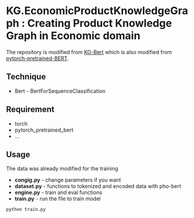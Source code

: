 # KG.EconomicProductKnowledgeGraph : Creating Product Knowledge Graph in Economic domain
The repository is modified from [KG-Bert](https://github.com/yao8839836/kg-bert) which is also modified from [pytorch-pretrained-BERT](https://github.com/huggingface/transformers).


## Technique
* Bert - BertForSequenceClassification


## Requirement
* torch
* pytorch_pretrained_bert
* ...

## Usage
The data was already modified for the training
* **congig.py** - change parameters if you want
* **dataset.py** - functions to tokenized and encoded data with pho-bert
* **engine.py** - train and eval functions
* **train.py** - run the file to train model
```bash
python train.py
```
